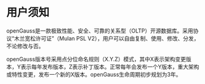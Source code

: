 # 用户须知<a name="ZH-CN_TOPIC_0244801135"></a>

openGauss是一款极致性能、安全、可靠的关系型（OLTP）开源数据库。采用协议“木兰宽松许可证”（Mulan PSL V2），用户可以自由复制、使用、修改、分发，不论修改与否。

openGauss版本号采用点分位命名规则（X.Y.Z）模式，其中X表示架构变更版本，Y表示每年发布版本，Z表示补丁版本。正常每年会发布一个Y版本，重大架构或特性变更，发布一个新的X版本。openGauss生命周期初步规划为3年。

